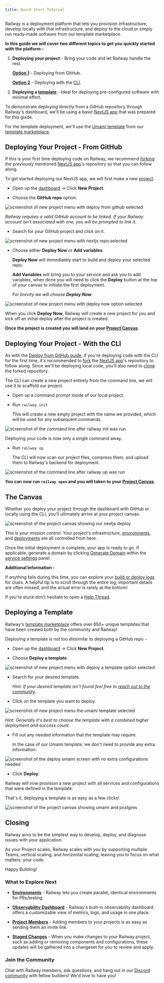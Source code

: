 ```yaml
---
title: Quick Start Tutorial
---
```


Railway is a deployment platform that lets you provision infrastructure, develop locally with that infrastructure, and deploy to the cloud or simply run ready-made software from our template marketplace.

**In this guide we will cover two different topics to get you quickly started with the platform -**

1. **Deploying your project** - Bring your code and let Railway handle the rest.

    **[Option 1](/quick-start#deploying-your-project---from-github)** - Deploying from GitHub.

    **[Option 2](/quick-start#deploying-your-project---with-the-cli)** - Deploying with the [CLI](/guides/cli).

3. **Deploying a <a href="reference/templates" target="_blank">template</a>** - Ideal for deploying pre-configured software with minimal effort.

To demonstrate deploying directly from a GitHub repository through Railway's dashboard, we'll be using a basic <a href="https://github.com/railwayapp-templates/nextjs-basic" target="_blank">NextJS app</a> that was prepared for this guide.


For the template deployment, we'll use the <a href="https://railway.app/template/umami-analytics" target="_blank">Umami template</a> from our <a href="https://railway.app/templates" target="_blank">template marketplace</a>.

## Deploying Your Project - From GitHub

If this is your first time deploying code on Railway, we recommend <a href="https://docs.github.com/en/pull-requests/collaborating-with-pull-requests/working-with-forks/fork-a-repo" target="_blank">forking</a> the previously mentioned <a href="https://github.com/railwayapp-templates/nextjs-basic" target="_blank">NextJS app</a>'s repository so that you can follow along.

To get started deploying our NextJS app, we will first make a new <a href="/overview/the-basics#project--project-canvas" target="_blank">project</a>.

- Open up the <a href="/overview/the-basics#dashboard--projects" target="_blank">dashboard</a> → Click **New Project**.

- Choose the **GitHub repo** option.

<Image src="https://res.cloudinary.com/railway/image/upload/v1723752559/docs/quick-start/new_project_uyqqpx.png"
alt="screenshot of new project menu with deploy from github selected"
layout="responsive"
width={836} height={860} quality={100} />

*Railway requires a valid GitHub account to be linked. If your Railway account isn't associated with one, you will be prompted to link it.*

- Search for your GitHub project and click on it.

<Image src="https://res.cloudinary.com/railway/image/upload/v1723752559/docs/quick-start/new_github_project_pzvabz.png"
alt="screenshot of new project menu with nextjs repo selected"
layout="responsive"
width={836} height={596} quality={100} />

- Choose either **Deploy Now** or **Add variables**.

    **Deploy Now** will immediately start to build and deploy your selected repo.

    **Add Variables** will bring you to your service and ask you to add variables, when done you will need to click the **Deploy** button at the top of your canvas to initiate the first deployment.

    *For brevity we will choose **Deploy Now**.*

<Image src="https://res.cloudinary.com/railway/image/upload/v1723752558/docs/quick-start/deploy_now_pmrqow.png"
alt="screenshot of new project menu with deploy now option selected"
layout="responsive"
width={836} height={620} quality={100} />

When you click **Deploy Now**, Railway will create a new project for you and kick off an initial deploy after the project is created.

**Once the project is created you will land on your <a href="/quick-start#the-canvas" target="_blank">Project Canvas</a>**.

## Deploying Your Project - With the CLI

As with the [Deploy from GitHub guide](/quick-start#deploying-your-project---from-github), if you're deploying code with the CLI for the first time, it's recommended to <a href="https://docs.github.com/en/pull-requests/collaborating-with-pull-requests/working-with-forks/fork-a-repo" target="_blank">fork</a> the <a href="https://github.com/railwayapp-templates/nextjs-basic" target="_blank">NextJS app</a>'s repository to follow along. Since we'll be deploying local code, you'll also need to <a href="https://docs.github.com/en/repositories/creating-and-managing-repositories/cloning-a-repository" target="_blank">clone</a> the forked repository.

The CLI can create a new project entirely from the command line, we will use it to scaffold our project.

- Open up a command prompt inside of our local project.

- Run `railway init`

    This will create a new empty project with the name we provided, which will be used for any subsequent commands.

<Image src="https://res.cloudinary.com/railway/image/upload/v1723752558/docs/quick-start/railway_init_rglt5w.png"
alt="screenshot of the command line after railway init was run"
layout="responsive"
width={836} height={233} quality={100} />

Deploying your code is now only a single command away.

- Run `railway up`

    The CLI will now scan our project files, compress them, and upload them to Railway's backend for deployment.

<Image src="https://res.cloudinary.com/railway/image/upload/v1723752558/docs/quick-start/railway_up_vns3u4.png"
alt="screenshot of the command line after railway up was run"
layout="responsive"
width={836} height={214} quality={100} />

**You can now run `railway open` and you will taken to your [Project Canvas](/quick-start#the-canvas)**.

## The Canvas

Whether you deploy your project through the dashboard with GitHub or locally using the CLI, you'll ultimately arrive at your project canvas.

<Image src="https://res.cloudinary.com/railway/image/upload/v1723752560/docs/quick-start/project_canvas_nextjs_c6bjbq.png"
alt="screenshot of the project canvas showing our nextjs deploy"
layout="responsive"
width={1363} height={817} quality={100} />

This is your _mission control_. Your project's infrastructure, <a href="/guides/environments" target="_blank">environments</a>, and <a href="/guides/deployments" target="_blank">deployments</a> are all
controlled from here.

Once the initial deployment is complete, your app is ready to go. If applicable, generate a domain by clicking <a href="/guides/public-networking#railway-provided-domain" target="_blank">Generate Domain</a> within the <a href="/overview/the-basics#service-settings" target="_blank">service settings</a> panel.

**Additional Information -**

If anything fails during this time, you can explore your <a href="/guides/logs#build--deploy-panel" target="_blank">build or deploy logs</a> for clues. A helpful tip is to scroll through the entire log; important details are often missed, and the actual error is rarely at the bottom!

If you're stuck don't hesitate to open a <a href="https://help.railway.app/questions" target="_blank">Help Thread</a>.

## Deploying a Template

Railway's <a href="https://railway.app/templates" target="_blank">template marketplace</a> offers over 650+ unique templates that have been created both by the community and Railway!

Deploying a template is not too dissimilar to deploying a GitHub repo -

- Open up the <a href="/overview/the-basics#dashboard--projects" target="_blank">dashboard</a> → Click **New Project**.

- Choose **Deploy a template**.

<Image src="https://res.cloudinary.com/railway/image/upload/v1723752559/docs/quick-start/template_new_project_k9kfrh.png"
alt="screenshot of new project menu with deploy a template option selected"
layout="responsive"
width={836} height={860} quality={100} />

- Search for your desired template.

    *Hint: If your desired template isn't found feel free to <a href="https://help.railway.app/questions" target="_blank">reach out to the community</a>.*

- Click on the template you want to deploy.

<Image src="https://res.cloudinary.com/railway/image/upload/v1723752558/docs/quick-start/template_new_umami_j4la5d.png"
alt="screenshot of new project menu the umami template selected"
layout="responsive"
width={836} height={644} quality={100} />

*Hint: Generally it's best to choose the template with a combined higher deployment and success count.*

- Fill out any needed information that the template may require.

    In the case of our Umami template, we don't need to provide any extra information.

<Image src="https://res.cloudinary.com/railway/image/upload/v1723752558/docs/quick-start/template_config_options_zaxbko.png"
alt="screenshot of the deploy umami screen with no extra configurations needed"
layout="responsive"
width={932} height={908} quality={100} />

- Click **Deploy**.

Railway will now provision a new project with all services and configurations that were defined in the template.

That's it, deploying a template is as easy as a few clicks!

<Image src="https://res.cloudinary.com/railway/image/upload/v1723752560/docs/quick-start/project_canvas_umami_lb759i.png"
alt="screenshot of the project canvas showing umami and postgres"
layout="responsive"
width={1363} height={817} quality={100} />

## Closing

Railway aims to be the simplest way to develop, deploy, and diagnose issues with your application.

As your Project scales, Railway scales with you by supporting multiple Teams, vertical scaling, and horizontal scaling; leaving you to focus on what matters: your code.

Happy Building!

### What to Explore Next

- **[Environments](/guides/environments)** - Railway lets you create parallel, identical environments for PRs/testing.

- **[Observability Dashboard](/guides/observability)** - Railway's built-in observability dashboard offers a customizable view of metrics, logs, and usage in one place.

- **[Project Members](/reference/project-members)** - Adding members to your projects is as easy as sending them an invite link.

- **[Staged Changes](/guides/staged-changes)** - When you make changes to your Railway project, such as adding or removing components and configurations, these updates will be gathered into a changeset for you to review and apply.

### Join the Community

Chat with Railway members, ask questions, and hang out in our <a href="https://discord.gg/railway" target="_blank">Discord community</a> with fellow builders! We'd love to have you!